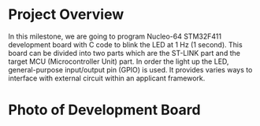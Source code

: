 # Project Overview
In this milestone, we are going to program Nucleo-64 STM32F411 development board with C code to blink the LED at 1 Hz (1 second). This board can be divided into two parts which are the ST-LINK part and the target MCU (Microcontroller Unit) part. In order the light up the LED, general-purpose input/output pin (GPIO) is used. It provides varies ways to interface with external circuit within an applicant framework.

# Photo of Development Board 





